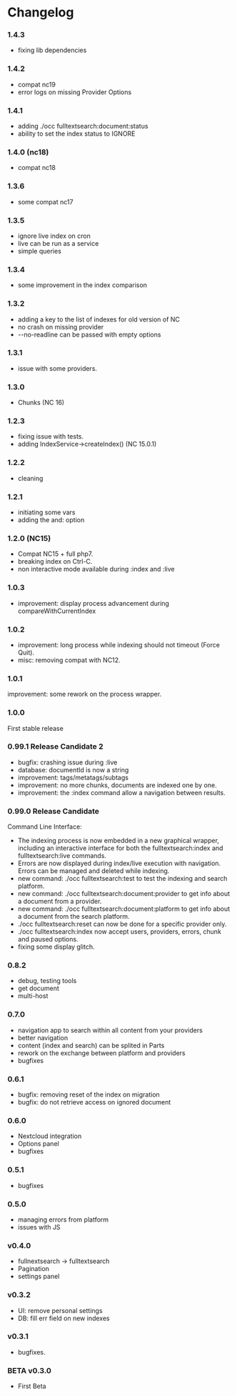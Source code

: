 # Changelog

### 1.4.3

- fixing lib dependencies


### 1.4.2

- compat nc19
- error logs on missing Provider Options


### 1.4.1

- adding ./occ fulltextsearch:document:status
- ability to set the index status to IGNORE


### 1.4.0 (nc18)

- compat nc18


### 1.3.6

- some compat nc17


### 1.3.5

- ignore live index on cron
- live can be run as a service
- simple queries


### 1.3.4

- some improvement in the index comparison


### 1.3.2

- adding a key to the list of indexes for old version of NC
- no crash on missing provider 
- --no-readline can be passed with empty options


### 1.3.1

- issue with some providers.


### 1.3.0

- Chunks (NC 16)

### 1.2.3

- fixing issue with tests.
- adding IndexService->createIndex() (NC 15.0.1)


### 1.2.2

- cleaning


### 1.2.1

- initiating some vars
- adding the and: option


### 1.2.0 (NC15)

- Compat NC15 + full php7.
- breaking index on Ctrl-C.
- non interactive mode available during :index and :live


### 1.0.3

- improvement: display process advancement during compareWithCurrentIndex


### 1.0.2

- improvement: long process while indexing should not timeout (Force Quit).
- misc: removing compat with NC12.


### 1.0.1

improvement: some rework on the process wrapper.


### 1.0.0

First stable release



### 0.99.1 Release Candidate 2

- bugfix: crashing issue during :live
- database: documentId is now a string
- improvement: tags/metatags/subtags
- improvement: no more chunks, documents are indexed one by one.
- improvement: the :index command allow a navigation between results.


### 0.99.0 Release Candidate

Command Line Interface:

- The indexing process is now embedded in a new graphical wrapper, including an interactive interface for both the fulltextsearch:index and fulltextsearch:live commands.
- Errors are now displayed during index/live execution with navigation. Errors can be managed and deleted while indexing.
- new command: ./occ fulltextsearch:test to test the indexing and search platform.
- new command: ./occ fulltextsearch:document:provider to get info about a document from a provider.
- new command: ./occ fulltextsearch:document:platform to get info about a document from the search platform.
- ./occ fulltextsearch:reset can now be done for a specific provider only.
- ./occ fulltextsearch:index now accept users, providers, errors, chunk and paused options.
- fixing some display glitch.


### 0.8.2

- debug, testing tools
- get document
- multi-host


### 0.7.0

- navigation app to search within all content from your providers
- better navigation
- content (index and search) can be splited in Parts 
- rework on the exchange between platform and providers
- bugfixes



### 0.6.1

- bugfix: removing reset of the index on migration
- bugfix: do not retrieve access on ignored document



### 0.6.0

- Nextcloud integration
- Options panel
- bugfixes
 

### 0.5.1

- bugfixes



### 0.5.0

- managing errors from platform
- issues with JS



### v0.4.0

- fullnextsearch -> fulltextsearch
- Pagination
- settings panel



### v0.3.2

- UI: remove personal settings
- DB: fill err field on new indexes



### v0.3.1

- bugfixes.



### BETA v0.3.0

- First Beta

